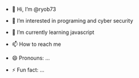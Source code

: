 - 👋 Hi, I’m @ryob73
- 👀 I’m interested in programing and cyber security 
- 🌱 I’m currently learning javascript

- 📫 How to reach me 
- 😄 Pronouns: ...
- ⚡ Fun fact: ...

<!---
ryob73/ryob73 is a ✨ special ✨ repository because its `README.md` (this file) appears on your GitHub profile.
You can click the Preview link to take a look at your changes.
--->
